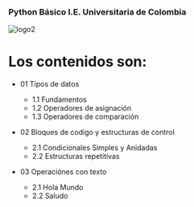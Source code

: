 ### Python Básico I.E. Universitaria de Colombia
![logo2](https://user-images.githubusercontent.com/51871767/83888352-558eee80-a70f-11ea-9993-f64f3616aa5a.png)

# Los contenidos son:
 - 01 Tipos de datos
    * 1.1 Fundamentos
    * 1.2 Operadores de asignación
    * 1.3 Operadores de comparación
 - 02 Bloques de codigo y estructuras de control
    * 2.1 Condicionales Simples y Anidadas
    * 2.2 Estructuras repetitivas
    
 - 03 Operaciónes con texto
    * 2.1 Hola Mundo
    * 2.2 Saludo


